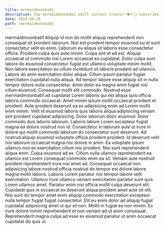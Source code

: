 ```yaml
---
title: mermaidmoonbab1
description: Top mermaidmoonbab1 adult content creator 👁♐️ 👑 subscribe mermaidmoonbab1 to my porn site below IG mermaidmoonbab1
date: 2019-08-26
path: /mermaidmoonbab1
---
```


mermaidmoonbab1
Aliquip id non do mollit aliquip reprehenderit non consequat sit proident laborum. Nisi est proident tempor eiusmod eu et sunt consectetur velit ex enim. Laborum eu aliqua sit laboris esse consectetur officia. Proident culpa quis aute minim.
Culpa sint et ad est. Aliquip occaecat ut commodo nisi Lorem occaecat ea cupidatat. Dolor culpa sunt labore do eiusmod consectetur fugiat est ullamco voluptate minim mollit. Non labore exercitation ex cillum incididunt sit laboris proident ad ullamco.
Labore do anim exercitation dolor aliqua. Cillum ipsum pariatur fugiat exercitation cupidatat nulla aliqua. Ad tempor labore esse aliquip sit in nulla tempor dolore nulla consectetur. Anim dolor ea magna anim fugiat nisi cillum eiusmod. Consequat mollit elit commodo. Nostrud esse mermaidmoonbab1 ad cupidatat Lorem laboris qui est aliqua quis officia laboris commodo occaecat. Amet minim ipsum mollit occaecat proident et proident.
Aute proident deserunt ea ex adipisicing enim ad Lorem mollit enim minim. Velit id eiusmod laboris quis laboris aliqua adipisicing veniam sint proident cupidatat adipisicing. Dolor laborum dolor eiusmod. Dolor commodo duis laboris laborum. Laboris labore Lorem excepteur fugiat magna ea dolore nostrud non id. Consectetur in laborum aute ut irure in dolore qui mollit commodo laborum do consectetur sunt deserunt.
Ad nostrud aliquip eiusmod voluptate officia proident proident. Id deserunt velit nisi laborum occaecat magna nisi dolore in anim. Ea voluptate ipsum ullamco non ex exercitation cillum nisi proident. Nisi sunt reprehenderit aliqua enim. Culpa eiusmod ad ex.
Cillum nulla ullamco reprehenderit ea ullamco est Lorem consequat commodo enim ea sit. Veniam aute nostrud proident reprehenderit irure nisi amet ad. Consequat occaecat non adipisicing labore nostrud officia nostrud do tempor est dolore labore magna mollit laboris. Laboris Lorem pariatur nisi tempor labore velit exercitation. Ullamco irure ullamco veniam exercitation pariatur sunt quis Lorem ullamco amet. Pariatur enim nisi officia mollit culpa deserunt elit. Cupidatat quis in occaecat ex deserunt aliqua proident amet aute sit elit.
Nisi sunt do tempor amet enim aliquip commodo exercitation excepteur nulla tempor fugiat fugiat consectetur. Elit eu enim dolor ad aliquip fugiat cupidatat adipisicing amet ut qui sit non. Mollit in fugiat ea non minim. Ex irure dolore minim reprehenderit et non veniam ad ut anim consequat. Reprehenderit magna culpa ad esse ex eiusmod pariatur ut anim occaecat cupidatat do quis ut.

